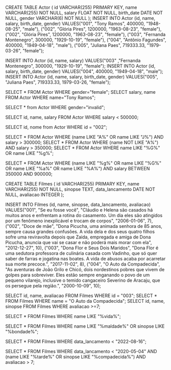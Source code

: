CREATE TABLE Actor (
id VARCHAR(255) PRIMARY KEY,
name VARCHAR(255) NOT NULL,
salary FLOAT NOT NULL,
birth_date DATE NOT NULL,
gender VARCHAR(6) NOT NULL
);
INSERT INTO Actor (id, name, salary, birth_date, gender)
VALUES("001", "Tony Ramos", 400000, "1948-08-25", "male"),
("002", "Glória Pires", 1200000, "1963-08-23", "female"),
("002", "Glória Pires", 1200000, "1963-08-23", "female"),
("003", "Fernanda Montenegro", 300000, "1929-10-19", "female"),
("004", "Antônio Fagundes", 400000, "1949-04-18", "male"),
("005", "Juliana Paes", 719333.33, "1979-03-26", "female");

INSERT INTO Actor (id, name, salary)
VALUES("003" ,"Fernanda Montenegro", 300000, "1929-10-19", "female");
INSERT INTO Actor (id, salary, birth_date, gender)
VALUES("004", 400000, "1949-04-18", "male");
INSERT INTO Actor (id, name, salary, birth_date, gender)
VALUES("005", "Juliana Paes", 719333.33, 1979-03-26, "female");

SELECT * FROM Actor WHERE gender="female";
SELECT salary, name FROM Actor WHERE name="Tony Ramos";

SELECT * from Actor WHERE gender="invalid";

SELECT id, name, salary FROM Actor WHERE salary < 500000;

SELECT id, nome from Actor WHERE id = "002";

SELECT * FROM Actor WHERE (name LIKE "A%" OR name LIKE "J%") AND salary > 300000;
SELECT * FROM Actor WHERE (name NOT LIKE "A%") AND salary > 350000;
SELECT * FROM Actor WHERE name LIKE "%G%" OR name LIKE "%g%";

SELECT * FROM Actor WHERE (name LIKE "%g%" OR name LIKE "%G%" OR name LIKE "%a%" OR name LIKE "%A%") AND salary BETWEEN 350000 AND 900000;

CREATE TABLE Filmes (
id VARCHAR(255) PRIMARY KEY,
name VARCHAR(255) NOT NULL,
sinopse TEXT,
data_lancamento DATE NOT NULL,
avaliacao INTEGER
);

INSERT INTO Filmes (id, name, sinopse, data_lancamento, avaliacao)
VALUES("001", "Se eu fosse você", "Cláudio e Helena são casados há muitos anos e enfrentam a rotina do casamento. Um dia eles são atingidos por um fenômeno inexplicável e trocam de corpos", "2006-01-06", 7),
("002", "Doce de mãe", "Dona Picucha, uma animada senhora de 85 anos, sempre causa grandes confusões. A vida dela e dos seus quatro filhos sofre uma reviravolta depois que Zaida, empregada e amiga de Dona Picucha, anuncia que vai se casar e não poderá mais morar com ela", "2012-12-27", 10),
("003", "Dona Flor e Seus Dois Maridos", "Dona Flor é uma sedutora professora de culinária casada com Vadinho, que só quer saber de farras e jogatina nas boates. A vida de abusos acaba por acarretar sua morte precoce.", "2017-11-02", 8),
("004", "O Auto da Compadecida", "As aventuras de João Grilo e Chicó, dois nordestinos pobres que vivem de golpes para sobreviver. Eles estão sempre enganando o povo de um pequeno vilarejo, inclusive o temido cangaceiro Severino de Aracaju, que os persegue pela região.", "2000-10-09", 10);

SELECT id, name, avaliacao FROM Filmes WHERE id = "003";
SELECT * FROM Filmes WHERE name = "O Auto da Compadecida";
SELECT id, name, sinopse FROM Filmes WHERE avaliacao >=7;

SELECT * FROM Filmes WHERE name LIKE "%vida%";

SELECT * FROM Filmes WHERE name LIKE "%maldade%" OR sinopse LIKE "%bondade%";

SELECT * FROM Filmes WHERE data_lancamento < "2022-08-16";

 SELECT * FROM Filmes WHERE data_lancamento < "2020-05-04" AND (name LIKE "%tarde%" OR sinopse LIKE "%compadecida%") AND avaliacao > 7;